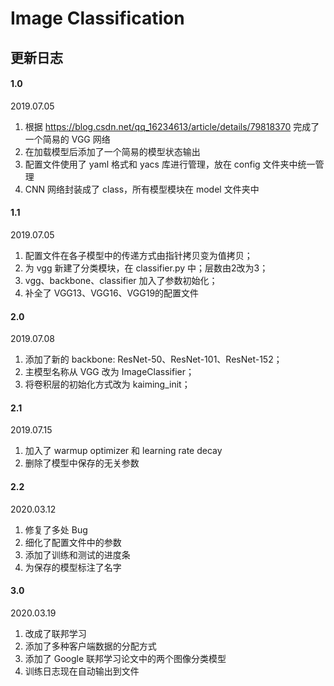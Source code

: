 # Image Classification

## 更新日志
#### 1.0
2019.07.05
1. 根据 <https://blog.csdn.net/qq_16234613/article/details/79818370> 完成了一个简易的 VGG 网络
2. 在加载模型后添加了一个简易的模型状态输出
3. 配置文件使用了 yaml 格式和 yacs 库进行管理，放在 config 文件夹中统一管理
4. CNN 网络封装成了 class，所有模型模块在 model 文件夹中


#### 1.1
2019.07.05
1. 配置文件在各子模型中的传递方式由指针拷贝变为值拷贝；
2. 为 vgg 新建了分类模块，在 classifier.py 中；层数由2改为3；
3. vgg、backbone、classifier 加入了参数初始化；
4. 补全了 VGG13、VGG16、VGG19的配置文件

#### 2.0
2019.07.08
1. 添加了新的 backbone: ResNet-50、ResNet-101、ResNet-152；
2. 主模型名称从 VGG 改为 ImageClassifier；
3. 将卷积层的初始化方式改为 kaiming_init；

#### 2.1
2019.07.15
1. 加入了 warmup optimizer 和 learning rate decay
2. 删除了模型中保存的无关参数

#### 2.2
2020.03.12
1. 修复了多处 Bug
2. 细化了配置文件中的参数
3. 添加了训练和测试的进度条
4. 为保存的模型标注了名字

#### 3.0
2020.03.19
1. 改成了联邦学习
2. 添加了多种客户端数据的分配方式
3. 添加了 Google 联邦学习论文中的两个图像分类模型
4. 训练日志现在自动输出到文件
